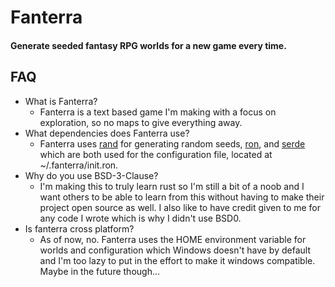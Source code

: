 # Fanterra
#### Generate seeded fantasy RPG worlds for a new game every time.

## FAQ

* What is Fanterra?
  * Fanterra is a text based game I'm making with a focus on exploration, so no maps to give everything away.
* What dependencies does Fanterra use?
  * Fanterra uses [rand](https://docs.rs/rand/0.8.3/rand/) for generating random seeds, [ron](https://docs.rs/ron/0.6.4/ron/), and [serde](https://docs.rs/serde/1.0.125/serde/) which are both used for the configuration file, located at ~/.fanterra/init.ron.
* Why do you use BSD-3-Clause?
  * I'm making this to truly learn rust so I'm still a bit of a noob and I want others to be able to learn from this without having to make their project open source as well. I also like to have credit given to me for any code I wrote which is why I didn't use BSD0.
* Is fanterra cross platform?
  * As of now, no. Fanterra uses the HOME environment variable for worlds and configuration which Windows doesn't have by default and I'm too lazy to put in the effort to make it windows compatible. Maybe in the future though...
